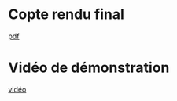 # Copte rendu final

[pdf](https://github.com/Draang/livre-partageios/blob/main/reso/Rapport%20io.pdf)

# Vidéo de démonstration 

[vidéo](https://github.com/Draang/livre-partageios/blob/main/reso/2020-12-13%2022-58-27.mkv) 
